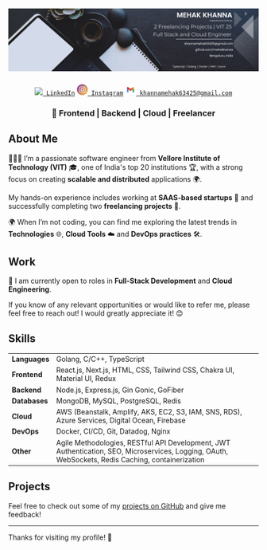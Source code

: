 # ![Mehak Khanna](./images/background.png)

<div align="center" id="badges">
  <code><a href="https://www.linkedin.com/in/mehakhanaa/" title="LinkedIn Profile"><img width="22" src="images/linkedin.svg"> LinkedIn</a></code>
  <code><a href="https://www.instagram.com/mehakhanaa" title="Instagram Profile"><img width="22" src="images/instagram.png"> Instagram</a></code>
  <code><a href="mailto:khannamehak63425@gmail.com" title="Mail"><img width="22" src="images/gmail.png"> khannamehak63425@gmail.com</a></code>
</div>

<h3 align="center">
🚀 Frontend | Backend | Cloud | Freelancer
</h3>

## About Me

🙋🏻‍♀️ I’m a passionate software engineer from **Vellore Institute of Technology (VIT)** 🎓, one of India's top 20 institutions 🏆, with a strong focus on creating **scalable and distributed** applications 🌍. 

My hands-on experience includes working at **SAAS-based startups** 🚀 and successfully completing two **freelancing projects** 💼.

🌍 When I’m not coding, you can find me exploring the latest trends in **Technologies** 🌐, **Cloud Tools** ☁️ and **DevOps practices** 🛠️.

## Work

💼 I am currently open to roles in **Full-Stack Development** and **Cloud Engineering**. 

If you know of any relevant opportunities or would like to refer me, please feel free to reach out! I would greatly appreciate it! 😊

## Skills

<div align="center">
  <table>
    <tr>
      <td><strong>Languages</strong></td>
      <td>Golang, C/C++, TypeScript</td>
    </tr>
    <tr>
      <td><strong>Frontend</strong></td>
      <td>React.js, Next.js, HTML, CSS, Tailwind CSS, Chakra UI, Material UI, Redux</td>
    </tr>
    <tr>
      <td><strong>Backend</strong></td>
      <td>Node.js, Express.js, Gin Gonic, GoFiber</td>
    </tr>
    <tr>
      <td><strong>Databases</strong></td>
      <td>MongoDB, MySQL, PostgreSQL, Redis</td>
    </tr>
    <tr>
      <td><strong>Cloud</strong></td>
      <td>AWS (Beanstalk, Amplify, AKS, EC2, S3, IAM, SNS, RDS), Azure Services, Digital Ocean, Firebase</td>
    </tr>
    <tr>
      <td><strong>DevOps</strong></td>
      <td>Docker, CI/CD, Git, Datadog, Nginx </td>
    </tr>
    <tr>
      <td><strong>Other</strong></td>
      <td>Agile Methodologies, RESTful API Development, JWT Authentication, SEO, Microservices, Logging, OAuth, WebSockets, Redis Caching, containerization</td>
    </tr>
  </table>
</div>



## Projects

Feel free to check out some of my [projects on GitHub](https://github.com/mehakhanaa?tab=repositories) and give me feedback! 

---

Thanks for visiting my profile! 🚀
